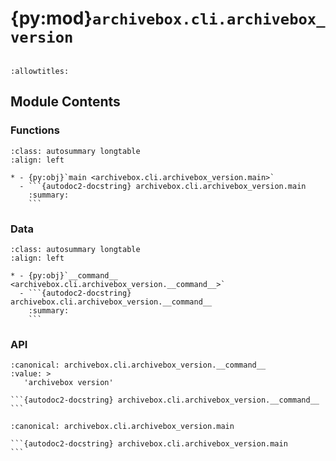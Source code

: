 # {py:mod}`archivebox.cli.archivebox_version`

```{py:module} archivebox.cli.archivebox_version
```

```{autodoc2-docstring} archivebox.cli.archivebox_version
:allowtitles:
```

## Module Contents

### Functions

````{list-table}
:class: autosummary longtable
:align: left

* - {py:obj}`main <archivebox.cli.archivebox_version.main>`
  - ```{autodoc2-docstring} archivebox.cli.archivebox_version.main
    :summary:
    ```
````

### Data

````{list-table}
:class: autosummary longtable
:align: left

* - {py:obj}`__command__ <archivebox.cli.archivebox_version.__command__>`
  - ```{autodoc2-docstring} archivebox.cli.archivebox_version.__command__
    :summary:
    ```
````

### API

````{py:data} __command__
:canonical: archivebox.cli.archivebox_version.__command__
:value: >
   'archivebox version'

```{autodoc2-docstring} archivebox.cli.archivebox_version.__command__
```

````

````{py:function} main(args: typing.Optional[typing.List[str]] = None, stdin: typing.Optional[typing.IO] = None, pwd: typing.Optional[str] = None) -> None
:canonical: archivebox.cli.archivebox_version.main

```{autodoc2-docstring} archivebox.cli.archivebox_version.main
```
````
